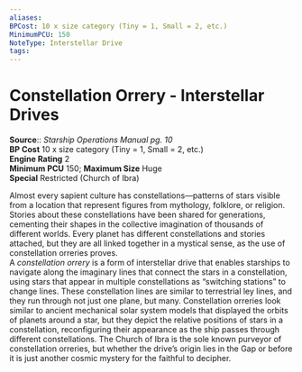 ```yaml
---
aliases: 
BPCost: 10 x size category (Tiny = 1, Small = 2, etc.)  
MinimumPCU: 150
NoteType: Interstellar Drive
tags: 
---
```


# Constellation Orrery - Interstellar Drives

**Source**:: _Starship Operations Manual pg. 10_  
**BP Cost** 10 x size category (Tiny = 1, Small = 2, etc.)  
**Engine Rating** 2  
**Minimum PCU** 150; **Maximum Size** Huge  
**Special** Restricted (Church of Ibra)

Almost every sapient culture has constellations—patterns of stars visible from a location that represent figures from mythology, folklore, or religion. Stories about these constellations have been shared for generations, cementing their shapes in the collective imagination of thousands of different worlds. Every planet has different constellations and stories attached, but they are all linked together in a mystical sense, as the use of constellation orreries proves.  
A _constellation orrery_ is a form of interstellar drive that enables starships to navigate along the imaginary lines that connect the stars in a constellation, using stars that appear in multiple constellations as “switching stations” to change lines. These constellation lines are similar to terrestrial ley lines, and they run through not just one plane, but many. Constellation orreries look similar to ancient mechanical solar system models that displayed the orbits of planets around a star, but they depict the relative positions of stars in a constellation, reconfiguring their appearance as the ship passes through different constellations. The Church of Ibra is the sole known purveyor of constellation orreries, but whether the drive’s origin lies in the Gap or before it is just another cosmic mystery for the faithful to decipher.

